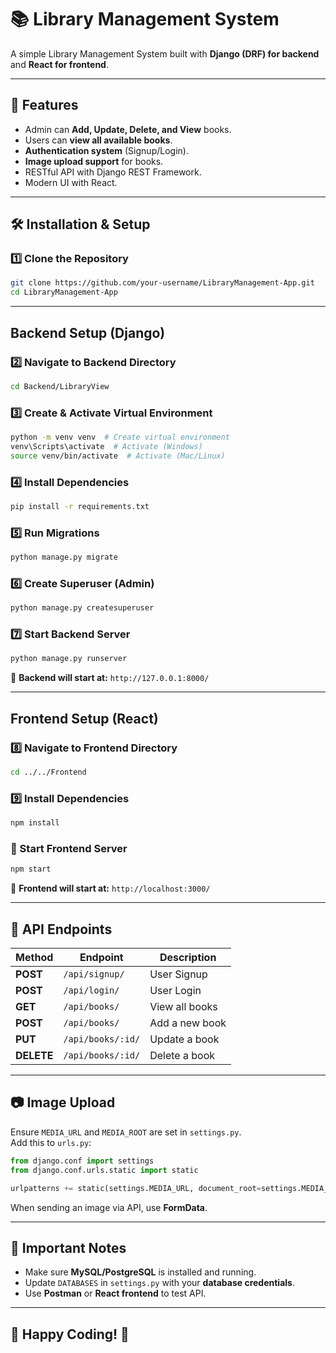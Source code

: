 # 📚 Library Management System

A simple Library Management System built with **Django (DRF) for backend** and **React for frontend**.

---

## 🚀 Features
- Admin can **Add, Update, Delete, and View** books.
- Users can **view all available books**.
- **Authentication system** (Signup/Login).
- **Image upload support** for books.
- RESTful API with Django REST Framework.
- Modern UI with React.

---

## 🛠 Installation & Setup

### 1️⃣ Clone the Repository
```sh
git clone https://github.com/your-username/LibraryManagement-App.git
cd LibraryManagement-App
```

---

## Backend Setup (Django)

### 2️⃣ Navigate to Backend Directory
```sh
cd Backend/LibraryView
```

### 3️⃣ Create & Activate Virtual Environment
```sh
python -m venv venv  # Create virtual environment
venv\Scripts\activate  # Activate (Windows)
source venv/bin/activate  # Activate (Mac/Linux)
```

### 4️⃣ Install Dependencies
```sh
pip install -r requirements.txt
```

### 5️⃣ Run Migrations
```sh
python manage.py migrate
```

### 6️⃣ Create Superuser (Admin)
```sh
python manage.py createsuperuser
```

### 7️⃣ Start Backend Server
```sh
python manage.py runserver
```
💚 **Backend will start at:** `http://127.0.0.1:8000/`

---

## Frontend Setup (React)

### 8️⃣ Navigate to Frontend Directory
```sh
cd ../../Frontend
```

### 9️⃣ Install Dependencies
```sh
npm install
```

### 🔦 Start Frontend Server
```sh
npm start
```
💚 **Frontend will start at:** `http://localhost:3000/`

---

## 📝 API Endpoints
| Method  | Endpoint           | Description      |
|---------|--------------------|-----------------|
| **POST** | `/api/signup/`   | User Signup     |
| **POST** | `/api/login/`    | User Login      |
| **GET**  | `/api/books/`    | View all books  |
| **POST** | `/api/books/`    | Add a new book  |
| **PUT**  | `/api/books/:id/` | Update a book   |
| **DELETE** | `/api/books/:id/` | Delete a book |

---

## 📷 Image Upload
Ensure `MEDIA_URL` and `MEDIA_ROOT` are set in `settings.py`.  
Add this to `urls.py`:
```python
from django.conf import settings
from django.conf.urls.static import static

urlpatterns += static(settings.MEDIA_URL, document_root=settings.MEDIA_ROOT)
```
When sending an image via API, use **FormData**.

---

## 📌 Important Notes
- Make sure **MySQL/PostgreSQL** is installed and running.
- Update `DATABASES` in `settings.py` with your **database credentials**.
- Use **Postman** or **React frontend** to test API.

---

## 🎯 Happy Coding! 🚀
